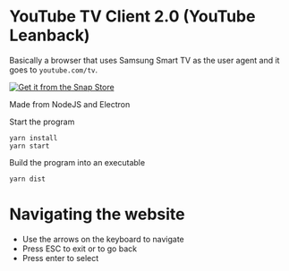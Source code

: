 # YouTube TV Client 2.0 (YouTube Leanback)
Basically a browser that uses Samsung Smart TV as the user agent and it goes to `youtube.com/tv`.

<a href="https://snapcraft.io/youtube-tv-client">
  <img alt="Get it from the Snap Store" src="https://snapcraft.io/static/images/badges/en/snap-store-black.svg" />
</a>

Made from NodeJS and Electron

Start the program
```
yarn install
yarn start
```

Build the program into an executable
```
yarn dist
```

# Navigating the website
- Use the arrows on the keyboard to navigate
- Press ESC to exit or to go back
- Press enter to select
